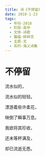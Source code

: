 ```yaml
---
title: 诗《不停留》
date: 2018-1-23
tags:
  - 年份-2018
  - 阶段-高中
  - 文体-诗歌
  - 篇幅-碎碎念
  - 主题-无
  - 系列-海义诗集
---
```


# 不停留

流水似的，

流水似的轻轻。

漂游着些许柔花，

映倒了瞬事万息。

我欲将其珍收，

还未等杯满及，

却已流逝无悉。
